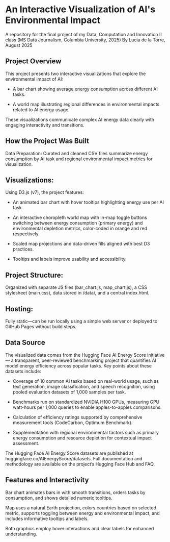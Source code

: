 # An Interactive Visualization of AI's Environmental Impact
A repository for the final project of my Data, Computation and Innovation II class (MS Data Journalism, Columbia University, 2025)
By Lucia de la Torre, August 2025

## Project Overview
This project presents two interactive visualizations that explore the environmental impact of AI:

- A bar chart showing average energy consumption across different AI tasks.

- A world map illustrating regional differences in environmental impacts related to AI energy usage.

These visualizations communicate complex AI energy data clearly with engaging interactivity and transitions.

## How the Project Was Built
Data Preparation:
Curated and cleaned CSV files summarize energy consumption by AI task and regional environmental impact metrics for visualization.

## Visualizations:
Using D3.js (v7), the project features:

- An animated bar chart with hover tooltips highlighting energy use per AI task.

- An interactive choropleth world map with in-map toggle buttons switching between energy consumption (primary energy) and environmental depletion metrics, color-coded in orange and red respectively.

- Scaled map projections and data-driven fills aligned with best D3 practices.

- Tooltips and labels improve usability and accessibility.

## Project Structure:
Organized with separate JS files (bar_chart.js, map_chart.js), a CSS stylesheet (main.css), data stored in /data/, and a central index.html.

## Hosting:
Fully static—can be run locally using a simple web server or deployed to GitHub Pages without build steps.

## Data Source
The visualized data comes from the Hugging Face AI Energy Score initiative — a transparent, peer-reviewed benchmarking project that quantifies AI model energy efficiency across popular tasks. Key points about these datasets include:

- Coverage of 10 common AI tasks based on real-world usage, such as text generation, image classification, and speech recognition, using pooled evaluation datasets of 1,000 samples per task.

- Benchmarks run on standardized NVIDIA H100 GPUs, measuring GPU watt-hours per 1,000 queries to enable apples-to-apples comparisons.

- Calculation of efficiency ratings supported by comprehensive measurement tools (CodeCarbon, Optimum Benchmark).

- Supplementation with regional environmental factors such as primary energy consumption and resource depletion for contextual impact assessment.

The Hugging Face AI Energy Score datasets are published at huggingface.co/AIEnergyScore/datasets. Full documentation and methodology are available on the project’s Hugging Face Hub and FAQ.

## Features and Interactivity
Bar chart animates bars in with smooth transitions, orders tasks by consumption, and shows detailed numeric tooltips.

Map uses a natural Earth projection, colors countries based on selected metric, supports toggling between energy and environmental impact, and includes informative tooltips and labels.

Both graphics employ hover interactions and clear labels for enhanced understanding.

